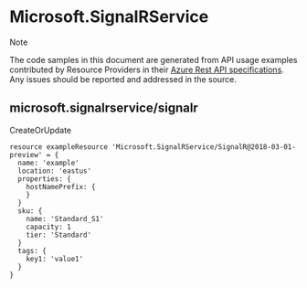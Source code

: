 # Microsoft.SignalRService
  
> [!NOTE]
> The code samples in this document are generated from API usage examples contributed by Resource Providers in their [Azure Rest API specifications](https://github.com/Azure/azure-rest-api-specs). Any issues should be reported and addressed in the source.


## microsoft.signalrservice/signalr

CreateOrUpdate
```bicep
resource exampleResource 'Microsoft.SignalRService/SignalR@2018-03-01-preview' = {
  name: 'example'
  location: 'eastus'
  properties: {
    hostNamePrefix: {
    }
  }
  sku: {
    name: 'Standard_S1'
    capacity: 1
    tier: 'Standard'
  }
  tags: {
    key1: 'value1'
  }
}
```
